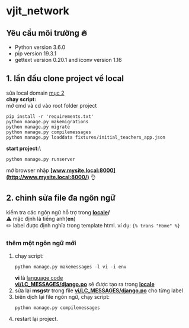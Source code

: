 # vjit_network
## Yêu cầu môi trường :fire:
- Python version 3.6.0
- pip version 19.3.1
- gettext version 0.20.1 and iconv version 1.16
## 1. lần đầu clone project về local
sửa local domain [mục 2](README.md#2-sửa-local-domain)\
**chạy script:**\
mở cmd và cd vào root folder project
```
pip install -r 'requirements.txt'
python manage.py makemigrations
python manage.py migrate
python manage.py compilemessages
python manage.py loaddata fixtures/initial_teachers_app.json
```
**start project:**\
```
python manage.py runserver
```
mở browser nhập **[www.mysite.local:8000](http://www.mysite.local:8000/)** :ok_hand:
 ## 2. chỉnh sửa file đa ngôn ngữ
 kiểm tra các ngôn ngữ hỗ trợ trong **[locale](locale/)/** \
 :warning: mặc định là tiếng anh(**en**) \
 :pencil2: label được định nghĩa trong template html. ví dụ: ```{% trans "Home" %}```
 ### thêm một ngôn ngữ mới
 1. chạy script:
     ```
     python manage.py makemessages -l vi -i env
     ```
     **vi** là [language code](http://www.lingoes.net/en/translator/langcode.htm)\
     **[vi/LC_MESSAGES/django.po](locale/vi/LC_MESSAGES/django.po)** sẽ được tạo ra trong **[locale](locale/)**
 2. sửa lại **msgstr** trong file **[vi/LC_MESSAGES/django.po](locale/vi/LC_MESSAGES/django.po)** cho từng label
 3. biên dịch lại file ngôn ngữ, chạy script:
    ```
    python manage.py compilemessages
    ```
 4. restart lại project.
